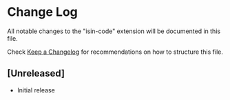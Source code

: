 # Change Log
All notable changes to the "isin-code" extension will be documented in this file.

Check [Keep a Changelog](http://keepachangelog.com/) for recommendations on how to structure this file.

## [Unreleased]
- Initial release
